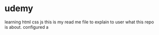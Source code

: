# udemy
learning html css js
this is my read me file to explain to user what this repo is about. 
configured a